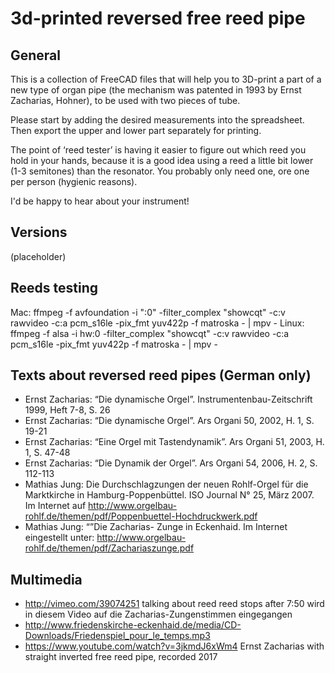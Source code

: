 # 3d-printed reversed free reed pipe

## General
This is a collection of FreeCAD files that will help you to 3D-print a part of a new type of organ pipe (the mechanism was patented in 1993 by Ernst Zacharias, Hohner), to be used with two pieces of tube. 

Please start by adding the desired measurements into the spreadsheet. Then export the upper and lower part separately for printing.

The point of ‘reed tester’ is having it easier to figure out which reed you hold in your hands, because it is a good idea using a reed a little bit lower (1-3 semitones) than the resonator. You probably only need one, ore one per person (hygienic reasons).

I'd be happy to hear about your instrument!

## Versions
(placeholder)

## Reeds testing
Mac: ffmpeg -f avfoundation -i ":0" -filter_complex "showcqt" -c:v rawvideo -c:a pcm_s16le -pix_fmt yuv422p -f matroska - | mpv -
Linux: ffmpeg -f alsa -i hw:0 -filter_complex "showcqt" -c:v rawvideo -c:a pcm_s16le -pix_fmt yuv422p -f matroska - | mpv -

## Texts about reversed reed pipes (German only)
* Ernst Zacharias: “Die dynamische Orgel”. Instrumentenbau-Zeitschrift 1999, Heft 7-8, S. 26
* Ernst Zacharias: “Die dynamische Orgel”. Ars Organi 50, 2002, H. 1, S. 19-21
* Ernst Zacharias: “Eine Orgel mit Tastendynamik”. Ars Organi 51, 2003, H. 1, S. 47-48
* Ernst Zacharias: “Die Dynamik der Orgel”. Ars Organi 54, 2006, H. 2, S. 112-113
* Mathias Jung: Die Durchschlagzungen der neuen Rohlf-Orgel für die Marktkirche in Hamburg-Poppenbüttel. ISO Journal N° 25, März 2007. Im Internet auf http://www.orgelbau-rohlf.de/themen/pdf/Poppenbuettel-Hochdruckwerk.pdf
* Mathias Jung: “”Die Zacharias- Zunge in Eckenhaid. Im Internet eingestellt unter: http://www.orgelbau-rohlf.de/themen/pdf/Zachariaszunge.pdf

## Multimedia
* http://vimeo.com/39074251 talking about reed reed stops after 7:50 wird in diesem Video auf die Zacharias-Zungenstimmen eingegangen
* http://www.friedenskirche-eckenhaid.de/media/CD-Downloads/Friedenspiel_pour_le_temps.mp3 
* https://www.youtube.com/watch?v=3jkmdJ6xWm4 Ernst Zacharias with straight inverted free reed pipe, recorded 2017
